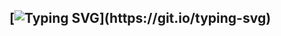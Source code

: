 ## [![Typing SVG](https://readme-typing-svg.demolab.com?font=Iosevka&size=25&duration=2000&pause=2000&color=41B883&vCenter=true&width=210&height=35&lines=Hey%2C+it's+Root!)](https://git.io/typing-svg)

<!--
**rootofficial/rootofficial** is a ✨ _special_ ✨ repository because its `README.md` (this file) appears on your GitHub profile.

Here are some ideas to get you started:

- 🔭 I’m currently working on ...
- 🌱 I’m currently learning ...
- 👯 I’m looking to collaborate on ...
- 🤔 I’m looking for help with ...
- 💬 Ask me about ...
- 📫 How to reach me: ...
- 😄 Pronouns: ...
- ⚡ Fun fact: ...
-->
